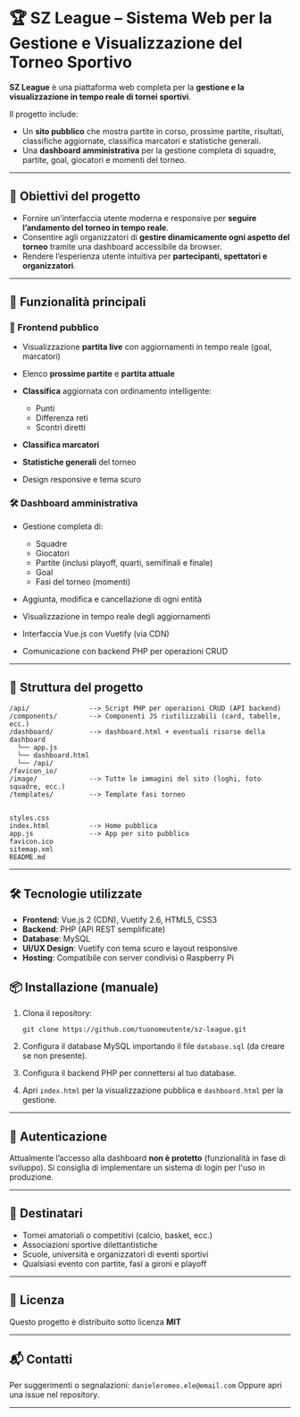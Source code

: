 # 🏆 SZ League – Sistema Web per la Gestione e Visualizzazione del Torneo Sportivo

**SZ League** è una piattaforma web completa per la **gestione e la visualizzazione in tempo reale di tornei sportivi**.

Il progetto include:

* Un **sito pubblico** che mostra partite in corso, prossime partite, risultati, classifiche aggiornate, classifica marcatori e statistiche generali.
* Una **dashboard amministrativa** per la gestione completa di squadre, partite, goal, giocatori e momenti del torneo.

---

## 🎯 Obiettivi del progetto

* Fornire un'interfaccia utente moderna e responsive per **seguire l’andamento del torneo in tempo reale**.
* Consentire agli organizzatori di **gestire dinamicamente ogni aspetto del torneo** tramite una dashboard accessibile da browser.
* Rendere l’esperienza utente intuitiva per **partecipanti, spettatori e organizzatori**.

---

## 🚀 Funzionalità principali

### 👥 Frontend pubblico

* Visualizzazione **partita live** con aggiornamenti in tempo reale (goal, marcatori)
* Elenco **prossime partite** e **partita attuale**
* **Classifica** aggiornata con ordinamento intelligente:

  * Punti
  * Differenza reti
  * Scontri diretti
* **Classifica marcatori**
* **Statistiche generali** del torneo
* Design responsive e tema scuro

### 🛠️ Dashboard amministrativa

* Gestione completa di:

  * Squadre
  * Giocatori
  * Partite (inclusi playoff, quarti, semifinali e finale)
  * Goal
  * Fasi del torneo (momenti)
* Aggiunta, modifica e cancellazione di ogni entità
* Visualizzazione in tempo reale degli aggiornamenti
* Interfaccia Vue.js con Vuetify (via CDN)
* Comunicazione con backend PHP per operazioni CRUD

---

## 🧱 Struttura del progetto

```
/api/               --> Script PHP per operazioni CRUD (API backend)
/components/        --> Componenti JS riutilizzabili (card, tabelle, ecc.)
/dashboard/         --> dashboard.html + eventuali risorse della dashboard
  └── app.js
  └── dashboard.html
  └── /api/             
/favicon_io/        
/image/             --> Tutte le immagini del sito (loghi, foto squadre, ecc.)
/templates/         --> Template fasi torneo


styles.css
index.html          --> Home pubblica
app.js              --> App per sito pubblico
favicon.ico
sitemap.xml         
README.md          

```

---

## 🛠️ Tecnologie utilizzate

* **Frontend**: Vue.js 2 (CDN), Vuetify 2.6, HTML5, CSS3
* **Backend**: PHP (API REST semplificate)
* **Database**: MySQL
* **UI/UX Design**: Vuetify con tema scuro e layout responsive
* **Hosting**: Compatibile con server condivisi o Raspberry Pi

## 📦 Installazione (manuale)

1. Clona il repository:

   ```
   git clone https://github.com/tuonomeutente/sz-league.git
   ```

2. Configura il database MySQL importando il file `database.sql` (da creare se non presente).

3. Configura il backend PHP per connettersi al tuo database.

4. Apri `index.html` per la visualizzazione pubblica e `dashboard.html` per la gestione.

---

## 🔐 Autenticazione

Attualmente l’accesso alla dashboard **non è protetto** (funzionalità in fase di sviluppo).
Si consiglia di implementare un sistema di login per l'uso in produzione.

---

## 👤 Destinatari

* Tornei amatoriali o competitivi (calcio, basket, ecc.)
* Associazioni sportive dilettantistiche
* Scuole, università e organizzatori di eventi sportivi
* Qualsiasi evento con partite, fasi a gironi e playoff

---

## 📝 Licenza

Questo progetto è distribuito sotto licenza **MIT**

---

## 📬 Contatti

Per suggerimenti o segnalazioni: `danieleromeo.ele@email.com`
Oppure apri una issue nel repository.

---
